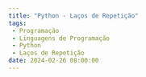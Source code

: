 ```yaml
---
title: "Python - Laços de Repetição"
tags:
 - Programação
 - Linguagens de Programação
 - Python
 - Laços de Repetição
date: 2024-02-26 08:00:00
---
```

